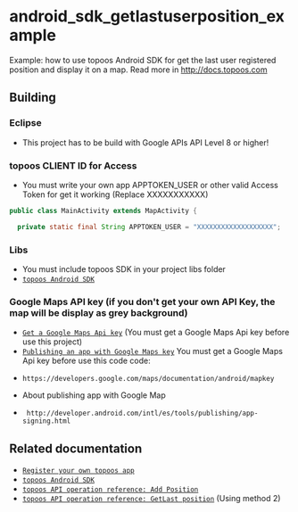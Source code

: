 android_sdk_getlastuserposition_example
=======================================

Example: how to use topoos Android SDK for get the last user registered position and display it on a map. Read more in http://docs.topoos.com

## Building

### Eclipse
 * This project has to be build with Google APIs API Level 8 or higher!

### topoos CLIENT ID for Access
 * You must write your own app APPTOKEN_USER or other valid Access Token for get it working (Replace XXXXXXXXXXX)
  
```java
public class MainActivity extends MapActivity {

  private static final String APPTOKEN_USER = "XXXXXXXXXXXXXXXXXXX";
```

### Libs
 * You must include topoos SDK in your project libs folder
 * [`topoos Android SDK`][URI_TOPOOS_ANDROID_SDK]

### Google Maps API key (if you don't get your own API Key, the map will be display as grey background)

 * [`Get a Google Maps Api key`][URI_GOOGLEMAPSKEY] (You must get a Google Maps Api key before use this project)
 * [`Publishing an app with Google Maps key`][URI_GOOGLEMAPSPUBLISH]
You must get a Google Maps Api key before use this code code: 
 *     https://developers.google.com/maps/documentation/android/mapkey
 * About publishing app with Google Map
 *		http://developer.android.com/intl/es/tools/publishing/app-signing.html

## Related documentation

 * [`Register your own topoos app`][URI_TOPOOS_REGISTER_APP]
 * [`topoos Android SDK`][URI_TOPOOS_ANDROID_SDK]
 * [`topoos API operation reference: Add Position`][URI_TOPOOS_APIREF_ADDPOS]
 * [`topoos API operation reference: GetLast position`][URI_TOPOOS_APIREF_GETPOS] (Using method 2)

[URI_GOOGLEMAPSKEY]: https://developers.google.com/maps/documentation/android/mapkey
[URI_GOOGLEMAPSPUBLISH]: http://developer.android.com/intl/es/tools/publishing/app-signing.html
[URI_TOPOOS_REGISTER_APP]: http://docs.topoos.com/api-guides/registering-your-app/
[URI_TOPOOS_ANDROID_SDK]: http://docs.topoos.com/tools/sdks/android/
[URI_TOPOOS_APIREF_ADDPOS]: http://docs.topoos.com/reference/positions/add/
[URI_TOPOOS_APIREF_GETPOS]: http://docs.topoos.com/reference/positions/get/
